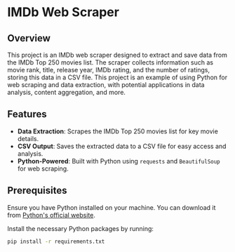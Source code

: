 # IMDb Web Scraper

## Overview

This project is an IMDb web scraper designed to extract and save data from the IMDb Top 250 movies list. The scraper collects information such as movie rank, title, release year, IMDb rating, and the number of ratings, storing this data in a CSV file. This project is an example of using Python for web scraping and data extraction, with potential applications in data analysis, content aggregation, and more.

## Features

- **Data Extraction**: Scrapes the IMDb Top 250 movies list for key movie details.
- **CSV Output**: Saves the extracted data to a CSV file for easy access and analysis.
- **Python-Powered**: Built with Python using `requests` and `BeautifulSoup` for web scraping.

## Prerequisites

Ensure you have Python installed on your machine. You can download it from [Python's official website](https://www.python.org/downloads/).

Install the necessary Python packages by running:

```bash
pip install -r requirements.txt
